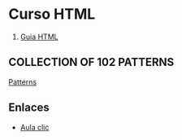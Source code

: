 # Curso HTML

1. [Guia HTML](guias/html.md)

## COLLECTION OF 102 PATTERNS

[Patterns](https://csslayout.io/patterns/)

## Enlaces

- [Aula clic](https://www.aulaclic.es/html/)
